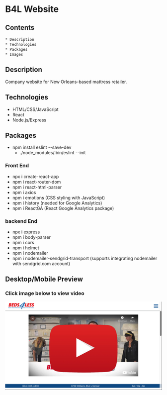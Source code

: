 # B4L Website

## Contents
    * Description
    * Technologies
    * Packages
    * Images

## Description
Company website for New Orleans-based mattress retailer.

## Technologies
* HTML/CSS/JavaScript
* React
* Node.js/Express

## Packages
* npm install eslint --save-dev  
    * ./node_modules/.bin/eslint --init

### Front End
* npx i create-react-app
* npm i react-router-dom
* npm i react-html-parser
* npm i axios
* npm i emotions (CSS styling with JavaScript)
* npm i history (needed for Google Analytics)
* npm i ReactGA (React Google Analytics package)

### backend End
* npx i express
* npm i body-parser
* npm i cors
* npm i helmet
* npm i nodemailer 
* npm i nodemailer-sendgrid-transport (supports integrating nodemailer with sendgrid.com account)

## Desktop/Mobile Preview
### Click image below to view video

[![desktop and mobile video](/public/readMe/1.png)](https://youtu.be/lECg73mmMkA)